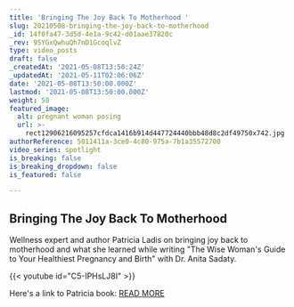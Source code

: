 ```yaml
---
title: 'Bringing The Joy Back To Motherhood '
slug: 20210508-bringing-the-joy-back-to-motherhood
_id: 14f0fa47-3d5d-4e1a-9c42-d01aae37820c
_rev: 95YGxQwhuQh7nD1GcoqlvZ
type: video_posts
draft: false
_createdAt: '2021-05-08T13:50:24Z'
_updatedAt: '2021-05-11T02:06:06Z'
date: '2021-05-08T13:50:00.000Z'
lastmod: '2021-05-08T13:50:00.000Z'
weight: 50
featured_image:
  alt: pregnant woman posing
  url: >-
    rect12906216095257cfdca1416b914d447724440bbb48d8c2df49750x742.jpg
authorReference: 5011411a-3ce0-4c80-975a-7b1a35572700
video_series: spotlight
is_breaking: false
is_breaking_dropdown: false
is_featured: false

---
```

## Bringing The Joy Back To Motherhood 

Wellness expert and author Patricia Ladis on bringing joy back to motherhood and what she learned while writing "The Wise Woman's Guide to Your Healthiest Pregnancy and Birth" with Dr. Anita Sadaty.



{{< youtube id="C5-IPHsLJ8I" >}}



Here's a link to Patricia book: [READ MORE](https://www.amazon.com/shop/smarthernews?listId=299RDIAANK4DN&ref=cm_sw_em_r_inf_list_own_smarthernews_dp_vwpeBjdHuhZAD )